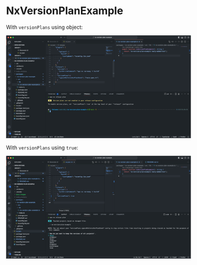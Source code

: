 # NxVersionPlanExample

With `versionPlans` using object:

![with version plans configured with an object](docs/images/object_configuration.png)

With `versionPlans` using `true`:

![with version plans configured with `true`](docs/images/boolean_configuration.png)